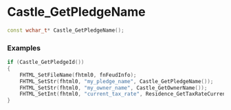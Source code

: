 # Castle_GetPledgeName

```cpp - C++
const wchar_t* Castle_GetPledgeName();
```

### Examples
```cpp - C++
if (Castle_GetPledgeId())
{
	FHTML_SetFileName(fhtml0, fnFeudInfo);
	FHTML_SetStr(fhtml0, "my_pledge_name", Castle_GetPledgeName());
	FHTML_SetStr(fhtml0, "my_owner_name", Castle_GetOwnerName());
	FHTML_SetInt(fhtml0, "current_tax_rate", Residence_GetTaxRateCurrent());
}
```
